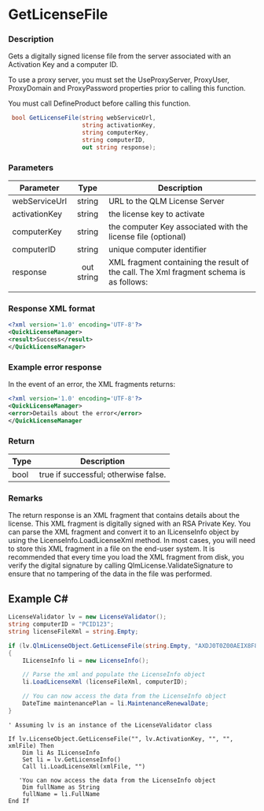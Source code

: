 # GetLicenseFile

### Description

Gets a digitally signed license file from the server associated with an Activation Key and a computer ID.

To use a proxy server, you must set the UseProxyServer, ProxyUser, ProxyDomain and ProxyPassword properties prior to calling this function.

You must call DefineProduct before calling this function.

```c#
 bool GetLicenseFile(string webServiceUrl, 
                     string activationKey, 
                     string computerKey, 
                     string computerID, 
                     out string response);
```

### Parameters

| Parameter     |    Type    | Description                                                                            |
| ------------- | :--------: | -------------------------------------------------------------------------------------- |
| webServiceUrl |   string   | URL to the QLM License Server                                                          |
| activationKey |   string   | the license key to activate                                                            |
| computerKey   |   string   | the computer Key associated with the license file (optional)                           |
| computerID    |   string   | unique computer identifier                                                             |
| response      | out string | XML fragment containing the result of the call. The Xml fragment schema is as follows: |
|               |            |                                                                                        |

### Response XML format

```xml
<?xml version='1.0' encoding='UTF-8'?>
<QuickLicenseManager>
<result>Success</result>
</QuickLicenseManager>
```

### Example error response

In the event of an error, the XML fragments returns:

```xml
<?xml version='1.0' encoding='UTF-8'?>
<QuickLicenseManager>
<error>Details about the error</error>
</QuickLicenseManager
```

### Return

| Type | Description                          |
| ---- | ------------------------------------ |
| bool | true if successful; otherwise false. |

### Remarks

The return response is an XML fragment that contains details about the license. This XML fragment is digitally signed with an RSA Private Key. You can parse the XML fragment and convert it to an ILicenseInfo object by using the LicenseInfo.LoadLicenseXml method. In most cases, you will need to store this XML fragment in a file on the end-user system. It is recommended that every time you load the XML fragment from disk, you verify the digital signature by calling QlmLicense.ValidateSignature to ensure that no tampering of the data in the file was performed.

## Example C\#

```c#
LicenseValidator lv = new LicenseValidator();
string computerID = "PCID123";
string licenseFileXml = string.Empty;

if (lv.QlmLicenseObject.GetLicenseFile(string.Empty, "AXDJ0T0Z00AEIX8F8ZHE3J1G8P", "", computerID, out licenseFileXml))
{
    ILicenseInfo li = new LicenseInfo();

    // Parse the xml and populate the LicenseInfo object
    li.LoadLicenseXml (licenseFileXml, computerID);

    // You can now access the data from the LicenseInfo object
    DateTime maintenancePlan = li.MaintenanceRenewalDate;
}
```

```Text
' Assuming lv is an instance of the LicenseValidator class

If lv.LicenseObject.GetLicenseFile("", lv.ActivationKey, "", "", xmlFile) Then
    Dim li As ILicenseInfo
    Set li = lv.GetLicenseInfo()
    Call li.LoadLicenseXml(xmlFile, "")

   'You can now access the data from the LicenseInfo object
    Dim fullName as String
    fullName = li.FullName
End If
```
